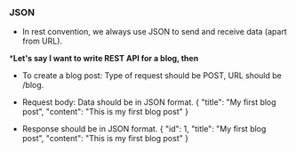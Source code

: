 ### JSON

- In rest convention, we always use JSON to send and receive data (apart from URL).


***Let's say I want to write REST API for a blog, then**

- To create a blog post: Type of request should be POST, URL should be /blog.


- Request body: Data should be in JSON format.
{
    "title": "My first blog post",
    "content": "This is my first blog post"
}

- Response should be in JSON format.
{
    "id": 1,
    "title": "My first blog post",
    "content": "This is my first blog post"
}